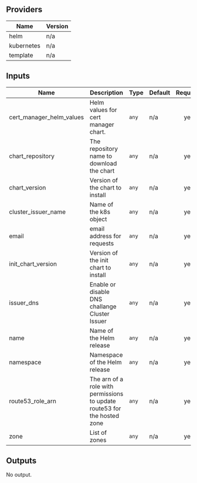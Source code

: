 ## Providers

| Name | Version |
|------|---------|
| helm | n/a |
| kubernetes | n/a |
| template | n/a |

## Inputs

| Name | Description | Type | Default | Required |
|------|-------------|------|---------|:-----:|
| cert\_manager\_helm\_values | Helm values for cert manager chart. | `any` | n/a | yes |
| chart\_repository | The repository name to download the chart | `any` | n/a | yes |
| chart\_version | Version of the chart to install | `any` | n/a | yes |
| cluster\_issuer\_name | Name of the k8s object | `any` | n/a | yes |
| email | email address for requests | `any` | n/a | yes |
| init\_chart\_version | Version of the init chart to install | `any` | n/a | yes |
| issuer\_dns | Enable or disable DNS challange Cluster Issuer | `any` | n/a | yes |
| name | Name of the Helm release | `any` | n/a | yes |
| namespace | Namespace of the Helm release | `any` | n/a | yes |
| route53\_role\_arn | The arn of a role with permissions to update route53 for the hosted zone | `any` | n/a | yes |
| zone | List of zones | `any` | n/a | yes |

## Outputs

No output.

